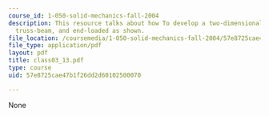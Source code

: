 ```yaml
---
course_id: 1-050-solid-mechanics-fall-2004
description: This resource talks about how To develop a two-dimensional model of the
  truss-beam, and end-loaded as shown.
file_location: /coursemedia/1-050-solid-mechanics-fall-2004/57e8725cae47b1f26dd2d60102500070_class03_13.pdf
file_type: application/pdf
layout: pdf
title: class03_13.pdf
type: course
uid: 57e8725cae47b1f26dd2d60102500070

---
```

None